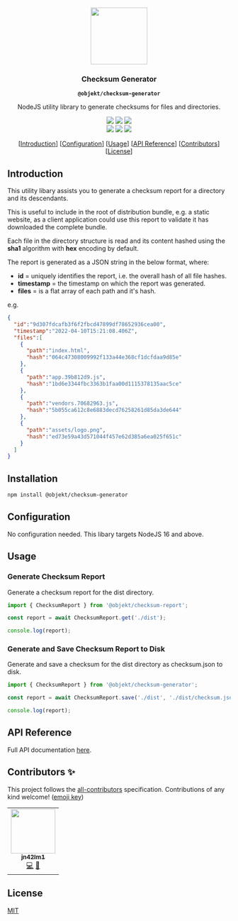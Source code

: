 <p align="center"><br><img src="https://avatars.githubusercontent.com/u/54233521?s=200&v=4" width="128" height="128"/></p>

<h3 align="center">Checksum Generator</h3>
<p align="center"><strong><code>@objekt/checksum-generator</code></strong></p>
<p align="center">NodeJS utility library to generate checksums for files and directories.</p>

<p align="center">
	<img src="https://img.shields.io/maintenance/yes/2022?style=flat-square"/>
	<a href="https://github.com/capacitor-community/http/actions?query=workflow%3A%22Test+and+Build+Plugin%22"><img src="https://img.shields.io/github/workflow/status/capacitor-community/http/Test%20and%20Build%20Plugin?style=flat-square"/></a>
	<a href="https://www.npmjs.com/package/@objekt/checksum-generator"><img src="https://img.shields.io/npm/l/@objekt/checksum-generator?style=flat-square"/></a>
	<br>
	<a href="https://www.npmjs.com/package/@objekt/checksum-generator"><img src="https://img.shields.io/npm/dw/@objekt/checksum-generator?style=flat-square"/></a>
	<a href="https://www.npmjs.com/package/@objekt/checksum-generator"><img src="https://img.shields.io/npm/v/@objekt/checksum-generator?style=flat-square"/></a>
	<!-- ALL-CONTRIBUTORS-BADGE:START - Do not remove or modify this section -->
<a href="#contributors-"><img src="https://img.shields.io/badge/all%20contributors-1-orange?style=flat-square" /></a>
<!-- ALL-CONTRIBUTORS-BADGE:END -->
</p>

<p align="center">
	[<a href="#introduction">Introduction</a>]
	[<a href="#configuration">Configuration</a>]
	[<a href="#usage">Usage</a>]
	[<a href="#api-reference">API Reference</a>]
	[<a href="#contributors-">Contributors</a>]
	[<a href="#license">License</a>]
</p>

## Introduction
This utility libary assists you to generate a checksum report for a  directory and its descendants.

This is useful to include in the root of distribution bundle, e.g. a static website, as a client application could use this report to validate it has downloaded the complete bundle.

Each file in the directory structure is read and its content hashed using the **sha1** algorithm with **hex** encoding by default.

The report is generated as a JSON string in the below format, where:
* **id** = uniquely identifies the report, i.e. the overall hash of all file hashes.
* **timestamp** = the timestamp on which the report was generated.
* **files** = is a flat array of each path and it's hash.

e.g.

```json
{
  "id":"9d307fdcafb3f6f2fbcd47899df78652936cea00",
  "timestamp":"2022-04-10T15:21:08.406Z",
  "files":[
    {
      "path":"index.html",
      "hash":"064c47308009992f133a44e368cf1dcfdaa9d85e"
    },
    {
      "path":"app.39b812d9.js",
      "hash":"1bd6e3344fbc3363b1faa00d1115378135aac5ce"
    },
    {
      "path":"vendors.70682963.js",
      "hash":"5b055ca612c8e6883decd76258261d85da3de644"
    },
    {
      "path":"assets/logo.png",
      "hash":"ed73e59a43d571044f457e62d385a6ea025f651c"
    }
  ]
}
```

## Installation
```bash
npm install @objekt/checksum-generator
```

## Configuration
No configuration needed. This libary targets NodeJS 16 and above.

## Usage

### Generate Checksum Report

Generate a checksum report for the dist directory.

```js
import { ChecksumReport } from '@objekt/checksum-report';

const report = await ChecksumReport.get('./dist');

console.log(report);
```

### Generate and Save Checksum Report to Disk

Generate and save a checksum for the dist directory as checksum.json to disk.

```js
import { ChecksumReport } from '@objekt/checksum-generator';

const report = await ChecksumReport.save('./dist', './dist/checksum.json');

console.log(report);
```

## API Reference

Full API documentation [here](https://objektlabs.github.io/checksum-generator/modules.html).

## Contributors ✨

This project follows the [all-contributors](https://github.com/all-contributors/all-contributors) specification.
Contributions of any kind welcome! ([emoji key](https://allcontributors.org/docs/en/emoji-key))
<!-- ALL-CONTRIBUTORS-LIST:START - Do not remove or modify this section -->
<!-- prettier-ignore-start -->
<!-- markdownlint-disable -->
<table>
  <tr>
    <td align="center"><a href="https://github.com/jn42lm1"><img src="https://avatars2.githubusercontent.com/u/54233338?v=4?s=100" width="100px;" alt=""/><br /><sub><b>jn42lm1</b></sub></a><br /><a href="https://github.com/objektlabs/checksum-generator/commits?author=jn42lm1" title="Code">💻</a> <a href="https://github.com/objektlabs/checksum-generator/commits?author=jn42lm1" title="Documentation">📖</a></td>
  </tr>
</table>

<!-- markdownlint-restore -->
<!-- prettier-ignore-end -->

<!-- ALL-CONTRIBUTORS-LIST:END -->

## License

[MIT](LICENSE)